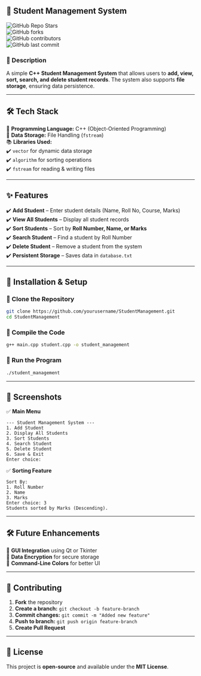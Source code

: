 ## **📌 Student Management System**  

![GitHub Repo Stars](https://img.shields.io/github/stars/yourusername/StudentManagement?style=social)  
![GitHub forks](https://img.shields.io/github/forks/yourusername/StudentManagement?style=social)  
![GitHub contributors](https://img.shields.io/github/contributors/yourusername/StudentManagement)  
![GitHub last commit](https://img.shields.io/github/last-commit/yourusername/StudentManagement)  

### **📜 Description**  
A simple **C++ Student Management System** that allows users to **add, view, sort, search, and delete student records**. The system also supports **file storage**, ensuring data persistence.  

---

## **🛠 Tech Stack**  
🚀 **Programming Language:** C++ (Object-Oriented Programming)  
📝 **Data Storage:** File Handling (`fstream`)  
📚 **Libraries Used:**  
✔️ `vector` for dynamic data storage  
✔️ `algorithm` for sorting operations  
✔️ `fstream` for reading & writing files  

---

## **✨ Features**  
✔️ **Add Student** – Enter student details (Name, Roll No, Course, Marks)  
✔️ **View All Students** – Display all student records  
✔️ **Sort Students** – Sort by **Roll Number, Name, or Marks**  
✔️ **Search Student** – Find a student by Roll Number  
✔️ **Delete Student** – Remove a student from the system  
✔️ **Persistent Storage** – Saves data in `database.txt`  

---

## **🚀 Installation & Setup**  

### **🔹 Clone the Repository**  
```sh
git clone https://github.com/yourusername/StudentManagement.git
cd StudentManagement
```

### **🔹 Compile the Code**  
```sh
g++ main.cpp student.cpp -o student_management
```

### **🔹 Run the Program**  
```sh
./student_management
```

---

## **📸 Screenshots**  
✅ **Main Menu**  
```
--- Student Management System ---
1. Add Student
2. Display All Students
3. Sort Students
4. Search Student
5. Delete Student
6. Save & Exit
Enter choice: 
```
✅ **Sorting Feature**  
```
Sort By:
1. Roll Number
2. Name
3. Marks
Enter choice: 3
Students sorted by Marks (Descending).
```

---

## **🛠 Future Enhancements**  
🚀 **GUI Integration** using Qt or Tkinter  
🚀 **Data Encryption** for secure storage  
🚀 **Command-Line Colors** for better UI  

---

## **📝 Contributing**  
1. **Fork** the repository  
2. **Create a branch:** `git checkout -b feature-branch`  
3. **Commit changes:** `git commit -m "Added new feature"`  
4. **Push to branch:** `git push origin feature-branch`  
5. **Create Pull Request**  

---

## **📜 License**  
This project is **open-source** and available under the **MIT License**.  

